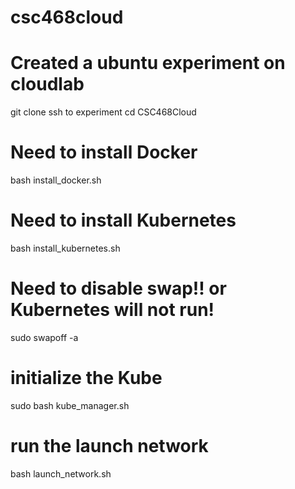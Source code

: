 # csc468cloud

# Created a ubuntu experiment on cloudlab
git clone <This Repository>
ssh to experiment
  cd CSC468Cloud
  # Need to install Docker
  bash install_docker.sh
  # Need to install Kubernetes
  bash install_kubernetes.sh
  # Need to disable swap!! or Kubernetes will not run!
  sudo swapoff -a
  # initialize the Kube
  sudo bash kube_manager.sh
  # run the launch network 
  bash launch_network.sh
  
  
